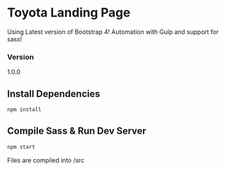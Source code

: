 # Toyota Landing Page 

Using Latest version of Bootstrap 4! Automation with Gulp and support for sass!

### Version

1.0.0

## Install Dependencies

```bash
npm install 
```

## Compile Sass & Run Dev Server

```bash
npm start
```

Files are compiled into /src
